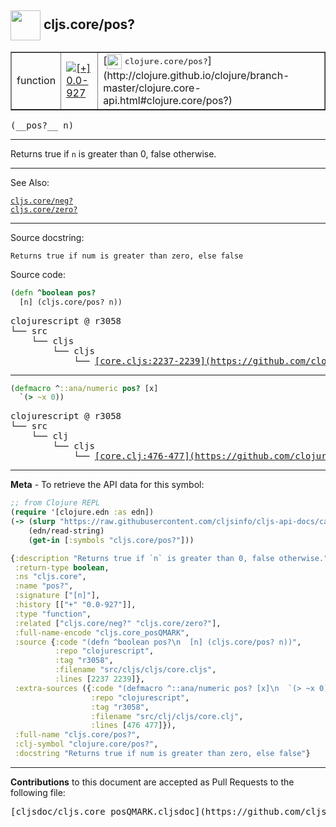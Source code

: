 ## <img width="48px" valign="middle" src="http://i.imgur.com/Hi20huC.png"> cljs.core/pos?

 <table border="1">
<tr>

<td>function</td>
<td><a href="https://github.com/cljsinfo/cljs-api-docs/tree/0.0-927"><img valign="middle" alt="[+] 0.0-927" src="https://img.shields.io/badge/+-0.0--927-lightgrey.svg"></a> </td>
<td>
[<img height="24px" valign="middle" src="http://i.imgur.com/1GjPKvB.png"> <samp>clojure.core/pos?</samp>](http://clojure.github.io/clojure/branch-master/clojure.core-api.html#clojure.core/pos?)
</td>
</tr>
</table>

 <samp>
(__pos?__ n)<br>
</samp>

---

Returns true if `n` is greater than 0, false otherwise.

---


See Also:

[`cljs.core/neg?`](cljs.core_negQMARK.md)<br>
[`cljs.core/zero?`](cljs.core_zeroQMARK.md)<br>

---

Source docstring:

```
Returns true if num is greater than zero, else false
```

Source code:

```clj
(defn ^boolean pos?
  [n] (cljs.core/pos? n))
```

 <pre>
clojurescript @ r3058
└── src
    └── cljs
        └── cljs
            └── <ins>[core.cljs:2237-2239](https://github.com/clojure/clojurescript/blob/r3058/src/cljs/cljs/core.cljs#L2237-L2239)</ins>
</pre>


---

```clj
(defmacro ^::ana/numeric pos? [x]
  `(> ~x 0))
```

 <pre>
clojurescript @ r3058
└── src
    └── clj
        └── cljs
            └── <ins>[core.clj:476-477](https://github.com/clojure/clojurescript/blob/r3058/src/clj/cljs/core.clj#L476-L477)</ins>
</pre>

---

__Meta__ - To retrieve the API data for this symbol:

```clj
;; from Clojure REPL
(require '[clojure.edn :as edn])
(-> (slurp "https://raw.githubusercontent.com/cljsinfo/cljs-api-docs/catalog/cljs-api.edn")
    (edn/read-string)
    (get-in [:symbols "cljs.core/pos?"]))
```

```clj
{:description "Returns true if `n` is greater than 0, false otherwise.",
 :return-type boolean,
 :ns "cljs.core",
 :name "pos?",
 :signature ["[n]"],
 :history [["+" "0.0-927"]],
 :type "function",
 :related ["cljs.core/neg?" "cljs.core/zero?"],
 :full-name-encode "cljs.core_posQMARK",
 :source {:code "(defn ^boolean pos?\n  [n] (cljs.core/pos? n))",
          :repo "clojurescript",
          :tag "r3058",
          :filename "src/cljs/cljs/core.cljs",
          :lines [2237 2239]},
 :extra-sources ({:code "(defmacro ^::ana/numeric pos? [x]\n  `(> ~x 0))",
                  :repo "clojurescript",
                  :tag "r3058",
                  :filename "src/clj/cljs/core.clj",
                  :lines [476 477]}),
 :full-name "cljs.core/pos?",
 :clj-symbol "clojure.core/pos?",
 :docstring "Returns true if num is greater than zero, else false"}

```

---

__Contributions__ to this document are accepted as Pull Requests to the following file:

 <pre>
[cljsdoc/cljs.core_posQMARK.cljsdoc](https://github.com/cljsinfo/cljs-api-docs/blob/master/cljsdoc/cljs.core_posQMARK.cljsdoc)
</pre>

